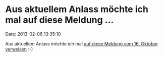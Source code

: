 Aus aktuellem Anlass möchte ich mal auf diese Meldung \...
==========================================================

Date: 2013-02-06 13:35:10

Aus aktuellem Anlass möchte ich mal [auf diese Meldung vom 16. Oktober
verweisen](/?ts=ae836417) :-)
